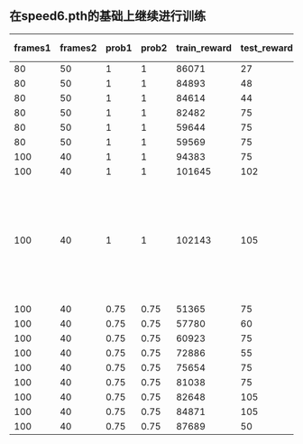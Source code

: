 ## 在speed6.pth的基础上继续进行训练
| frames1 | frames2 | prob1 | prob2 | train_reward | test_reward| Add fail | Collusion| Flow | Note |
| --- | --- | --- | --- | --- | --- |--- | --- | --- | --- |
| 80 | 50 | 1 | 1 | 86071 | 27 | 0 | 14 | 14 | |
| 80 | 50 | 1 | 1 | 84893 | 48 | 1 | 8 | 18 | |
| 80 | 50 | 1 | 1 | 84614 | 44 | 0 | 10 | 16 | |
| 80 | 50 | 1 | 1 | 82482 | 75 | 0 | 8 | 18 | |
| 80 | 50 | 1 | 1 | 59644 | 75 | 0 | 12 | 14 | |
| 80 | 50 | 1 | 1 | 59569 | 75 | 0 | 12 | 14 | |
|100 | 40 | 1 | 1 | 94383 | 75 | 0 | 8 | 20 | |
|100 | 40 | 1 | 1 | 101645 | 102 | 0 | 6 | 20 | |
|100 | 40 | 1 | 1 | 102143 | 105 | 0 | 0 | 26 | best(到102511指标完全一样，看了sim跑起来也基本一样)|
|100 | 40 |0.75 |0.75 |51365 | 75 | 0 | 8 | 20 | |
|100 | 40 |0.75 |0.75 | 57780 | 60 | 1 | 16 | 12 | |
|100 | 40 |0.75 |0.75 | 60923 | 75 | 0 | 12 | 16 | |
|100 | 40 |0.75 |0.75 | 72886 | 55 | 0 | 10 | 20 | |
|100 | 40 |0.75 |0.75 | 75654 | 75 | 0 | 12 | 16 | |
|100 | 40 |0.75 |0.75 | 81038 | 75 | 0 | 8 | 20 | |
|100 | 40 |0.75 |0.75 | 82648 | 105 | 0 | 0 | 26 | best|
|100 | 40 |0.75 |0.75 | 84871 | 105 | 0 | 0 | 26 | best|
|100 | 40 |0.75 |0.75 | 87689 | 50 | 0 | 4 | 24 | |

